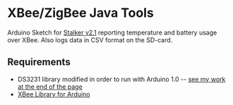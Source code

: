 # XBee/ZigBee Java Tools

Arduino Sketch for [Stalker v2.1](http://www.seeedstudio.com/depot/seeeduino-stalker-v2-p-727.html?cPath=80) reporting temperature and battery usage over XBee.
Also logs data in CSV format on the SD-card.


## Requirements

* DS3231 library modified in order to run with Arduino 1.0 -- [see my work at the end of the page](http://localhost:4000/blog/2012/03/12/a-few-stalker-v2-dot-1-glitches-that-can-easily-be-solved/)
* [XBee Library for Arduino](http://code.google.com/p/xbee-arduino/)